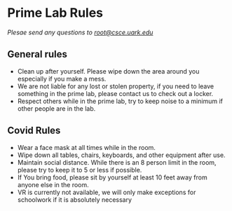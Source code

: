 # Prime Lab Rules

*Plesae send any questions to root@csce.uark.edu*

## General rules

- Clean up after yourself. Please wipe down the area around you especially if you make a mess.
- We are not liable for any lost or stolen property, if you need to leave something in the prime lab, please contact us to check out a locker.
- Respect others while in the prime lab, try to keep noise to a minimum if other people are in the lab.

## Covid Rules

- Wear a face mask at all times while in the room.
- Wipe down all tables, chairs, keyboards, and other equipment after use.
- Maintain social distance. While there is an 8 person limit in the room, please try to keep it to 5 or less if possible.
- If You bring food, please sit by yourself at least 10 feet away from anyone else in the room.
- VR is currently not available, we will only make exceptions for schoolwork if it is absolutely necessary
